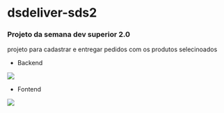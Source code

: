 # dsdeliver-sds2

### Projeto da semana dev superior 2.0

projeto para cadastrar e entregar pedidos com os produtos selecinoados

- Backend
<img src="https://img.shields.io/static/v1?label=spring&message=framework&color=brightgreen&style=for-the-badge&logo=SPRING"/>

- Fontend
<img src="https://img.shields.io/static/v1?label=react&message=framework&color=blue&style=for-the-badge&logo=' 'REACT"/>
